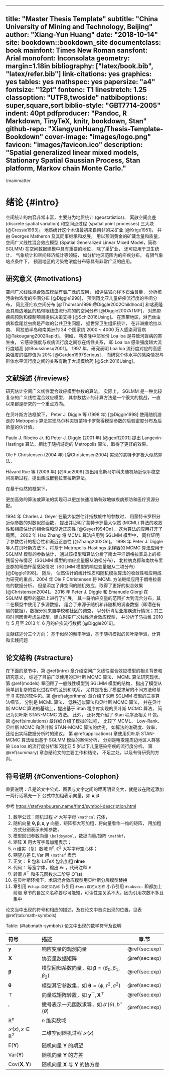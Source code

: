 
---
title: "Master Thesis Template"
subtitle: "China University of Mining and Technology, Beijing"
author: "Xiang-Yun Huang"
date: "2018-10-14"
site: bookdown::bookdown_site
documentclass: book
mainfont: Times New Roman
sansfont: Arial
monofont: Inconsolata
geometry: margin=1.18in
bibliography: ["latex/book.bib", "latex/refer.bib"]
link-citations: yes
graphics: yes
tables: yes
mathspec: yes
papersize: "a4"
fontsize: "12pt"
fontenc: T1
linestretch: 1.25
classoption: "UTF8,twoside"
natbiboptions: super,square,sort
biblio-style: "GBT7714-2005"
indent: 40pt
pdfproducer: "Pandoc, R Markdown, TinyTeX, knitr, bookdown, Stan"
github-repo: "XiangyunHuang/Thesis-Template-Bookdown"
cover-image: "images/logo.png"
favicon: "images/favicon.ico"
description: "Spatial generalized linear mixed models, Stationary Spatial Gaussian Process, Stan platform, Markov chain Monte Carlo."
---

\mainmatter

# 绪论 {#intro}

空间统计的内容非常丰富，主要分为地质统计 (geostatistics)、 离散空间变差 (discrete spatial variation) 和空间点过程 (spatial point processes) 三大块 [@Cressie1993]。 地质统计这个术语最初来自南非的采矿业 [@Krige1951]， 并由 Georges Matheron 及其同事继承和发展， 用以预测黄金的矿藏含量和质量， 空间广义线性混合效应模型 (Spatial Generalized Linear Mixed Model，简称 SGLMM) 在空间数据建模中具有重要的地位， 除了采矿业， 还可应用于卫生统计、 气象统计和空间经济统计等领域， 如分析地区范围内的疟疾分布， 有限气象站点条件下， 预测地区的污染物浓度分布等具有非常广泛的应用。

## 研究意义 {#motivations}

空间广义线性混合效应模型有着广泛的应用， 如评估岩心样本石油含量， 分析核污染物浓度的空间分布 [@Diggle1998]， 预测冈比亚儿童疟疾流行度的空间分布， 冈比亚疟疾空间分布 [@Thomson1999;@Diggle2002Childhood] 和喀麦隆及其周边地区的热带眼线虫流行病的的空间分布 [@Diggle2007ATMP]， 对热带疾病预防和控制项目提供决策支持 [@Schl2016Using]。 在热带地区，淋巴丝虫病和盘尾丝虫病是严峻的公共卫生问题， 据世界卫生组织统计， 在非洲撒哈拉以南、 阿拉伯半岛和南美洲的 34 个国家约 2000 \~ 4000 万人感染河盲病 [@Takougang2002Rapid]。 例如， 喀麦隆中部省份 Loa loa 是导致河盲病的寄生虫， 它感染强度与疾病流行度之间存在线性关系， 即 Loa loa 感染强度越大流行度越高 [@Boussinesq2001]。 1997 年，研究表明 Loa loa 流行度对应的高感染强度的临界值为 20\% [@Gardon1997Serious]， 而研究个体水平的感染情况与群体水平流行度之间的关系有助于大规模给药 [@Schl2016Using]。 


## 文献综述 {#reviews}

研究估计空间广义线性混合效应模型参数的算法， 实际上， SGLMM 是一种比较复杂的广义线性混合效应模型， 其参数估计的计算方法是一个很大的挑战，一直以来都是研究的一个重点方向。

在贝叶斯方法框架下，
Peter J. Diggle 等 (1998 年) [@Diggle1998] 使用随机游走的 Metropolis 算法实现马尔科夫链蒙特卡罗获得模型参数的后验密度分布及后验量的估计值，

Paulo J. Ribeiro Jr. 和 Peter J. Diggle (2001 年) [@geoR2001] 提出 Langevin-Hastings 算法，相比于随机游走的 Metropolis 算法，取得了更好的效果。

Ole F Christensen (2004 年) [@Christensen2004] 实现的蒙特卡罗极大似然算法， 

Håvard Rue 等 (2009 年) [@Rue2009] 提出用高斯马尔科夫随机场近似平稳空间高斯过程，提出集成嵌套拉普拉斯算法。

在基于似然的框架下，

更加高效的算法或算法的实现可以更加快速准确有效地做疾病预防和医疗资源分配。

1994 年 Charles J. Geyer 在最大似然估计指数族中的参数时， 用蒙特卡罗积分近似参数的对数似然函数， 提出并证明了蒙特卡罗最大似然 (MCML) 算法的收敛性和相应估计的相合性和渐近正态性 [@Geyer1994On]， 这为算法的应用打开了局面。 2002 年 Hao Zhang 将 MCML 算法应用到 SGLMM 模型中， 同样证明了参数估计的相合性和渐近正态性 [@Zhang2002On]。 1998 年 Peter J. Diggle 等人在贝叶斯方法下，将基于 Metropolis-Hastings 采样器的 MCMC 算法应用于 SGLMM 模型的参数估计， 通过该模型和算法分析了南太平洋朗格拉普岛上的核残留分布情况（SGLMM 模型的响应变量服从泊松分布）， 北拉纳克郡和南坎布里亚郡的弯曲杆菌感染情况（SGLMM 模型的响应变量服从二项分布）[@Diggle1998]。 随后， 似然估计的统计性质和随机模拟算法的收敛性和应用成为研究的重点，2004 年 Ole F Christensen 将 MCML 方法继续应用于朗格拉普岛的数据分析， 但是添加了非空间的随机效应，取得了更好的拟合效果 [@Christensen2004]。 2016 年 Peter J. Diggle 和 Emanuele Giorgi 在 SGLMM 模型的基础上进行了扩展， 其一将响应变量的范围扩大到混合分布，其二在模型中使用了多源数据， 组合了来源于随机和非随机的调查数据（即潜在有偏的数据），数据分别来自学校和社区的调查， 以分析肯尼亚疟疾流行情况；其三将时间因素考虑进模型，建立时空广义线性混合效应模型， 并分析了马拉维 2010 年 5 月至 2013 年 6 月的疟疾流行数据 [@Diggle2016]。

<!-- 近年来，在大数据的背景下， 寻求高效的算法成为一个新的方向，2009 年 Rue 等人提出基于近似贝叶斯推断的集成嵌套拉普拉斯算法，简称 INLA[@INLA2009]， 并将其应用于空间数据建模[@INLA2015]，还推广到一般的贝叶斯计算[@INLA2017]。2013年，Liang 等人将重抽样的技术用于大规模地质统计数据分析，相比贝叶斯方法[@Diggle1998]，它可以更加快速地获得准确的结果[@Resampling2013]。同时， 涉及空间数据分析和建模的书籍也越来越多， 用于空间数据分析的分层模型[@Banerjee2015]和基于 `R-INLA` 软件的空间和时空贝叶斯模型 [@Blangiardo2015]。 -->
<!-- 2016 年 Bonat 和 Ribeiro Jr. 综合比较了 MCML、贝叶斯 MCMC 和 近似拉普拉斯算法 方法 [@Bonat2016Practical]。 -->


文献综述分三个方向： 基于似然的频率学派，基于随机模拟的贝叶斯学派，计算和实践问题


## 论文结构 {#stracture}

在下面的章节中，第 \@ref(intro) 章介绍空间广义线性混合效应模型的相关背景和研究意义， 综述了目前广泛使用的贝叶斯 MCMC 算法、 MCML 算法研究现状。 第 \@ref(models) 章回顾了一般线性模型到 SGLMM 模型的结构， 指出了模型从简单到复杂的变化过程中的区别和联系， 尤其是指出了模型求解的不同方法和基于 R 实现的软件包。第 \@ref(algorithms) 章介绍了求解 SGLMM 模型的三类算法细节， 分别是 MCML 算法、 低秩近似算法和贝叶斯 MCMC 算法， 并在贝叶斯 MCMC 算法的基础上，提出基于 Stan 程序库实现的贝叶斯 MCMC 算法， 简记为贝叶斯 STAN-MCMC 方法。 此外， 还补充介绍了 Stan 程序及相关 R 包。 第 \@ref(simulations) 章详细介绍了模拟的过程， 比较了 MCML、 Low-Rank、 贝叶斯 MCMC 和贝叶斯 STAN-MCMC 算法的优劣， 如算法的准确度、效率， 还给出实际数据分析时的建议。 第 \@ref(applications) 章使用贝叶斯 STAN-MCMC 算法给出基于 SGLMM 模型的案例分析， 分别是喀麦隆周边地区人群感染 Loa loa 的流行度分析和冈比亚 5 岁以下儿童感染疟疾的流行度分析。 第 \@ref(summary) 章总结论文的主要工作和结论， 不足之处，以及有待研究的方向。


## 符号说明 {#Conventions-Colophon}

重要说明：凡是论文中公式、图表与文字之间的距离明显变大，就是该在附近添加一两行话填充一下
公式中加粗表示向量，如 $\mathbf{u},\boldsymbol{\beta}$

参考 <https://stefvanbuuren.name/fimd/symbol-description.html>

1. 数学公式：随机过程 $\mathcal{S}$ 大写字母 `\mathcal` 花体，
2. 随机向量 $\boldsymbol{\theta,\beta},\mathbf{x,y}$ 向量，矩阵都大写加粗，将向量看作一维的矩阵， 用加粗方式分别表示未知参数，
1. 模型回归参数向量 `\boldsymbol`，数据向量/矩阵 `\mathbf`，
1. 矩阵 $\mathbf{X}$ 用大写字母加粗表示；
1. $n$ 维实（复）数域 $\mathbb{R}^n, \mathbb{C}^2$ 大写字母空心体；
1. 期望方差 $\mathsf{E,Var}$ 用 `\mathsf` 表示
2. 正文： R 包和 LaTeX 包名加粗 **nlme**
3. 代码： 等宽字体，输出 `#>` ，代码注释 `#`
4. 转置 $A^{\top}$ 和多元函数求二阶导 $Q''(\mathbf{s})$ 
6. 在贝叶斯环境下，术语混合效应模型用贝叶斯分层模型替换
7. 章引用 `#chap:自定义名称` 节引用 `#sec:自定义名称` 小节引用 `#subsec:` 即都加上前缀 章节的自定义名称要尽可能短，可读性差关系不大，因为引用次数不多且集中

论文当中出现的符号和相应的描述，及在论文中首次出现的位置，见表 \@ref(tab:math-symbols)

Table: (\#tab:math-symbols) 论文中出现的数学符号及说明

|符号         | 描述                                                  | 章.节      |
|:------------|:------------------------------------------------------|:----------:|
| $\mathbf{y}$                           | 响应变量的观测向量                                                     | \@ref(sec:exp) |
| $\mathbf{X}$                           | 协变量数据矩阵                                                         | \@ref(sec:exp) |
| $\boldsymbol{\beta}$                   | 模型回归系数向量，如 $\boldsymbol{\beta} = (\beta_0,\beta_1,\beta_2)$  | \@ref(sec:exp) |
| $\boldsymbol{\theta}$                  | 模型其它参数集，如 $\boldsymbol{\theta} = (\phi,\tau^2,\sigma^2)$      | \@ref(sec:exp) |
| $\top$                                 | 向量或矩阵转置，如 $\mathbf{y}^{\top},\mathbf{X}^\top$                 | \@ref(sec:exp) |
| $'$                                    | 撇号表示一元函数求导，如 $b'(\theta),b''(\theta)$                      | \@ref(sec:exp) |
| $\mathbb{R}^n$                         | $n$ 维实数域                                                           |                |
| $\mathcal{S}(x),x \in \mathbb{R}^2$    | 二维空间随机过程 $\mathcal{S}(x)$                                      |                |
| $\mathsf{E}(\mathbf{Y})$               | 随机向量 $\mathbf{Y}$ 的期望                                           |                |
| $\mathsf{Var}(\mathbf{Y})$             | 随机向量 $\mathbf{Y}$ 的方差                                           |                |
| $\mathsf{Cov}(\mathbf{X},\mathbf{Y})$  | 随机向量 $\mathbf{X}$ 与 $\mathbf{Y}$ 的协方差                         |                |

